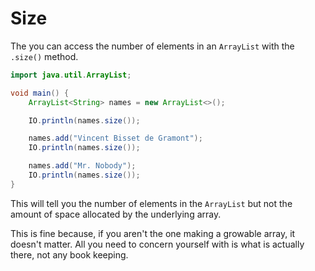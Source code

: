 # Size

The you can access the number of elements in an
`ArrayList` with the `.size()` method.

```java
import java.util.ArrayList;

void main() {
    ArrayList<String> names = new ArrayList<>();

    IO.println(names.size());

    names.add("Vincent Bisset de Gramont");
    IO.println(names.size());

    names.add("Mr. Nobody");
    IO.println(names.size());
}
```

This will tell you the number of elements in the `ArrayList` but
not the amount of space allocated by the underlying array. 

This is fine because, if you aren't the one making a growable array,
it doesn't matter. All you need to concern yourself with is what is actually
there, not any book keeping.